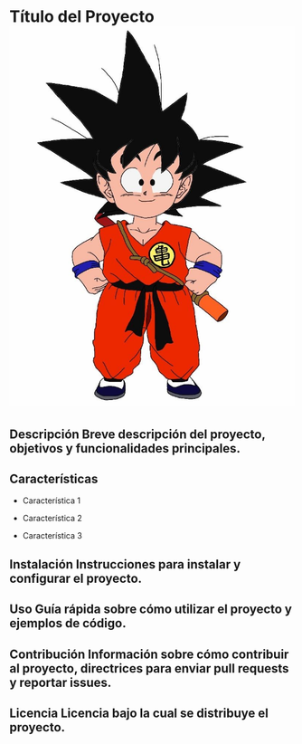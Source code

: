 # Título del Proyecto ![Imagen de Portada](/GOKU.jpg)


## Descripción Breve descripción del proyecto, objetivos y funcionalidades principales. 

## Características 

- Característica 1
  
- Característica 2
  
- Característica 3
  
## Instalación Instrucciones para instalar y configurar el proyecto. 

## Uso Guía rápida sobre cómo utilizar el proyecto y ejemplos de código. 

## Contribución Información sobre cómo contribuir al proyecto, directrices para enviar pull requests y reportar issues.

## Licencia Licencia bajo la cual se distribuye el proyecto.
